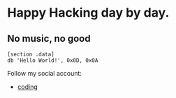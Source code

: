 # Happy Hacking day by day.
## No music, no good

```
[section .data]
db 'Hello World!', 0x0D, 0x0A
```
Follow my social account:
* [coding](https://coding.net/u/icecoobe)